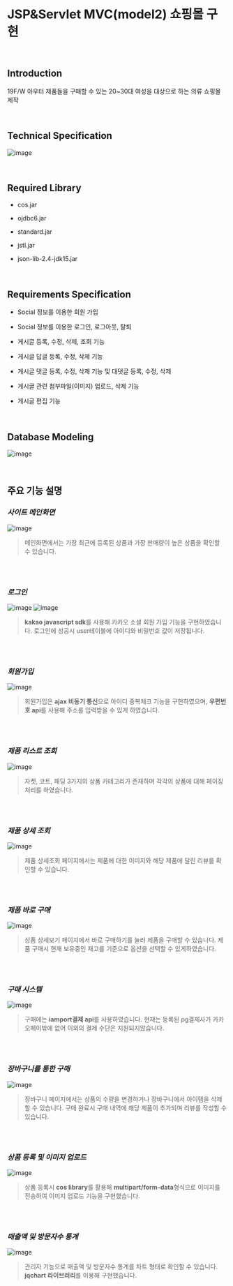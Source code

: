 # JSP&Servlet MVC(model2) 쇼핑몰 구현

  <br/>

## Introduction
19F/W 아우터 제품들을  구매할 수 있는 20~30대 여성을 대상으로 하는 의류 쇼핑몰 제작

  <br/>

## Technical Specification
![image](https://user-images.githubusercontent.com/49690751/73123190-af004780-3fd0-11ea-845c-a2c68e7ee32a.PNG)


  <br/>
  
## Required Library 
- cos.jar
- ojdbc6.jar
- standard.jar
- jstl.jar
- json-lib-2.4-jdk15.jar


  <br/>

## Requirements Specification

- Social 정보를 이용한 회원 가입
- Social 정보를 이용한 로그인, 로그아웃, 탈퇴
- 게시글 등록, 수정, 삭제, 조회 기능
- 게시글 답글 등록, 수정, 삭제 기능
- 게시글 댓글 등록, 수정, 삭제 기능 및 대댓글 등록, 수정, 삭제
- 게시글 관련 첨부파일(이미지) 업로드, 삭제 기능
- 게시글 편집 기능


  <br/>

## Database Modeling
![image](https://user-images.githubusercontent.com/49690751/73123189-adcf1a80-3fd0-11ea-8645-a810bd68e4c1.png)


  <br/>


## 주요 기능 설명
### ***사이트 메인화면***
![image](https://user-images.githubusercontent.com/49690751/73165359-ff91b500-4136-11ea-9661-0369b1d83479.gif)
> 메인화면에서는 가장 최근에 등록된 상품과 가장 판매량이 높은 상품을 확인할 수 있습니다.

  <br/>
    <br/>
  
### ***로그인***
![image](https://user-images.githubusercontent.com/49690751/73129473-8e171100-4027-11ea-97cd-7d36a81b26e0.gif)
![image](https://user-images.githubusercontent.com/49690751/73131551-65574180-4050-11ea-9367-4013c34088a5.png)
> **kakao javascript sdk**를 사용해 카카오 소셜 회원 가입 기능을 구현하였습니다. 로그인에 성공시 user테이블에 아이디와 비밀번호 값이 저장됩니다.

  <br/>
    <br/>
    
### ***회원가입***
![image](https://user-images.githubusercontent.com/49690751/73131552-66886e80-4050-11ea-9f81-a66d2293fa91.png)

> 회원가입은 **ajax 비동기 통신**으로 아이디 중복체크 기능을 구현하였으며, **우편번호 api**를 사용해 주소를 입력받을 수 있게 하였습니다.

  <br/>
    <br/>
    
### ***제품 리스트 조회***
![image](https://user-images.githubusercontent.com/49690751/73129477-9ff8b400-4027-11ea-8790-7bac764000d5.gif)
> 자켓, 코트, 패딩 3가지의 상품 카테고리가 존재하며 각각의 상품에 대해 페이징 처리를 하였습니다.

  <br/>
  <br/>
  
### ***제품 상세 조회***
![image](https://user-images.githubusercontent.com/49690751/73131383-7a7ea100-404d-11ea-8cd7-9c60c2e2cfc0.gif)
> 제품 상세조회 페이지에서는 제품에 대한 이미지와 해당 제품에 달린 리뷰를 확인할 수 있습니다.

  <br/>
  <br/>

### ***제품 바로 구매***
![image](https://user-images.githubusercontent.com/49690751/73129471-8c4d4d80-4027-11ea-9693-0b4f9618aef4.gif)
> 상품 상세보기 페이지에서 바로 구매하기를 눌러 제품을 구매할 수 있습니다. 제품 구매시 현재 보유중인 재고를 기준으로 옵션을 선택할 수 있게하였습니다.

  <br/>
  <br/>
  
  
### ***구매 시스템***  
![image](https://user-images.githubusercontent.com/49690751/73124219-2be4ee80-3fdc-11ea-83ec-4e5e589c4719.png)
> 구매에는 **iamport결제 api**를 사용하였습니다. 현재는 등록된 pg결제사가 카카오페이밖에 없어 이외의 결제 수단은 지원되지않습니다.

  <br/>
   <br/>
   

### ***장바구니를 통한 구매***  
![image](https://user-images.githubusercontent.com/49690751/73129476-91aa9800-4027-11ea-8616-52ad4e47b48e.gif)
> 장바구니 페이지에서는 상품의 수량을 변경하거나 장바구니에서 아이템을 삭제할 수 있습니다. 구매 완료시 구매 내역에 해당 제품이 추가되며 리뷰를 작성할 수 있습니다.

  <br/>
  <br/>




### ***상품 등록 및 이미지 업로드***
![image](https://user-images.githubusercontent.com/49690751/73124226-37381a00-3fdc-11ea-804b-faed8e5a5721.png)
> 상품 등록시 **cos library**를 활용해 **multipart/form-data**형식으로 이미지를 전송하여 이미지 업로드 기능을 구현했습니다.

  <br/>
  <br/>

### ***매출액 및 방문자수 통계***
![image](https://user-images.githubusercontent.com/49690751/73129475-90796b00-4027-11ea-9b38-0c31fb238a90.gif)
> 관리자 기능으로 매출액 및 방문자수 통계를 차트 형태로 확인할 수 있습니다. **jqchart 라이브러리**를 이용해 구현했습니다.
